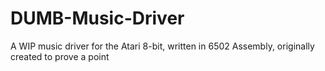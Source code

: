 # DUMB-Music-Driver
A WIP music driver for the Atari 8-bit, written in 6502 Assembly, originally created to prove a point
